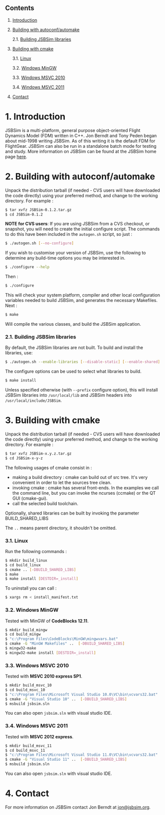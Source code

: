 Contents
--------

1. [Introduction](#1-introduction)

2. [Building with autoconf/automake](#2-building-with-autoconfautomake)
    
    2.1. [Building JSBSim libraries](#21-building-jsbsim-libraries)

3. [Building with cmake](#3-building-with-cmake)   
	
	3.1. [Linux](#31-linux)

	3.2. [Windows MinGW](#32-windows-mingw)

	3.3. [Windows MSVC 2010](#33-windows-msvc-2010)

	3.4. [Windows MSVC 2011](#34-windows-msvc-2011)

4. [Contact](#4-contact)


# 1. Introduction

JSBSim is a multi-platform, general purpose object-oriented Flight
Dynamics Model (FDM) written in C++. Jon Berndt and Tony Peden began
about mid-1998 writing JSBSim. As of this writing it is the default
FDM for FlightGear. JSBSim can also be run in a standalone batch mode
for testing and study. More information on JSBSim can be found at the
JSBSim home page [here](http://www.jsbsim.org).


# 2. Building with autoconf/automake


Unpack the distribution tarball (if needed - CVS users will have
downloaded the code directly) using your preferred method, and change
to the working directory. For example :

```bash
$ tar xvfz JSBSim-0.1.2.tar.gz
$ cd JSBSim-0.1.2
```

__NOTE for CVS users__: If you are using JSBSim from a CVS checkout, or
snapshot, you will need to create the initial configure script. The
commands to do this have been included in the `autogen.sh` script, so
just :

```bash
$ ./autogen.sh [--no-configure]
```

If you wish to customise your version of JSBSim, use the following to
determine any build-time options you may be interested in.

```bash
$ ./configure --help
```

Then :

```bash
$ ./configure
```

This will check your system platform, compiler and other local
configuration variables needed to build JSBSim, and generates the
necessary Makefiles. Next :

```bash
$ make
```

Will compile the various classes, and build the JSBSim application.


### 2.1. Building JSBSim libraries


By default, the JSBSim libraries are not built. To build and install
the libraries, use:

```bash
$ ./autogen.sh --enable-libraries [--disable-static] [--enable-shared]
```

The configure options can be used to select what libraries to build.

```bash
$ make install
```

Unless specified otherwise (with `--prefix` configure option), this will
install JSBSim libraries into `/usr/local/lib` and JSBSim headers
into `/usr/local/include/JSBSim`.


# 3. Building with cmake


Unpack the distribution tarball (if needed - CVS users will have
downloaded the code directly) using your preferred method, and change
to the working directory. For example :

```bash
$ tar xvfz JSBSim-x.y.z.tar.gz
$ cd JSBSim-x-y-z
```

The following usages of cmake consist in :
 - making a build directory : cmake can build out of src tree. It's
   very convenient in order to let the sources tree clean.
 - invoking cmake : cmake has several front-ends. In the examples we
   call the command line, but you can invoke the ncurses (ccmake) or
   the QT GUI (cmake-gui).
 - call the selected build toolchain.

Optionally, shared libraries can be built by invoking the parameter
BUILD_SHARED_LIBS

The `..` means parent directory, it shouldn't be omitted.

### 3.1. Linux

Run the following commands :

```bash
$ mkdir build_linux
$ cd build_linux
$ cmake .. [-DBUILD_SHARED_LIBS]
$ make
$ make install [DESTDIR=_install]
```

To uninstall you can call :
```bash
$ xargs rm < install_manifest.txt
```


### 3.2. Windows MinGW

Tested with MinGW of __CodeBlocks 12.11__.

```bash
$ mkdir build_mingw
$ cd build_mingw
$ "c:\Program Files\CodeBlocks\MinGW\mingwvars.bat"
$ cmake -G "MinGW Makefiles" ..  [-DBUILD_SHARED_LIBS]
$ mingw32-make
$ mingw32-make install [DESTDIR=_install]
```


### 3.3. Windows MSVC 2010

Tested with __MSVC 2010 express SP1__.

```bash
$ mkdir build_msvc_10
$ cd build_msvc_10
$ "c:\Program Files\Microsoft Visual Studio 10.0\VC\bin\vcvars32.bat"
$ cmake -G "Visual Studio 10" ..  [-DBUILD_SHARED_LIBS]
$ msbuild jsbsim.sln
```

You can also open `jsbsim.sln` with visual studio IDE.


### 3.4. Windows MSVC 2011

Tested with __MSVC 2012 express__.

```bash
$ mkdir build_msvc_11
$ cd build_msvc_11
$ "c:\Program Files\Microsoft Visual Studio 11.0\VC\bin\vcvars32.bat"
$ cmake -G "Visual Studio 11" ..  [-DBUILD_SHARED_LIBS]
$ msbuild jsbsim.sln
```

You can also open `jsbsim.sln` with visual studio IDE.


# 4. Contact

For more information on JSBSim contact Jon Berndt at jon@jsbsim.org.


